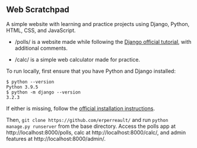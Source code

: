 ## Web Scratchpad

A simple website with learning and practice projects using Django, Python, HTML, CSS, and JavaScript.

* /polls/ is a website made while following the [Django official tutorial](https://docs.djangoproject.com/en/3.2/intro/tutorial01/), with additional comments.

* /calc/ is a simple web calculator made for practice.

To run locally, first ensure that you have Python and Django installed:

```
$ python --version
Python 3.9.5
$ python -m django --version
3.2.3
```

If either is missing, follow the [official installation instructions](https://docs.djangoproject.com/en/3.2/intro/install/). 

Then, `git clone https://github.com/erperreault/` and run `python manage.py runserver` from the base directory. Access the polls app at http://localhost:8000/polls, calc at http://localhost:8000/calc/, and admin features at http://localhost:8000/admin/.
